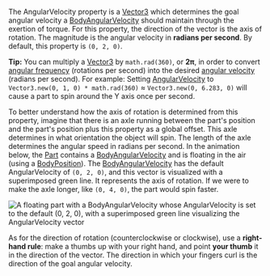 The AngularVelocity property is a [Vector3](https://developer.roblox.com/en-us/api-reference/datatype/Vector3) which determines the goal angular velocity a [BodyAngularVelocity](https://developer.roblox.com/en-us/api-reference/class/BodyAngularVelocity) should maintain through the exertion of torque. For this property, the direction of the vector is the axis of rotation. The magnitude is the angular velocity in **radians per second**. By default, this property is `(0, 2, 0)`.

**Tip:** You can multiply a [Vector3](https://developer.roblox.com/en-us/api-reference/datatype/Vector3) by `math.rad(360)`, or **2π**, in order to convert [angular frequency](https://en.wikipedia.org/wiki/Angular_frequency) (rotations per second) into the desired [angular velocity](https://en.wikipedia.org/wiki/Angular_velocity) (radians per second). For example: Setting [AngularVelocity](https://developer.roblox.com/en-us/api-reference/property/BodyAngularVelocity/AngularVelocity) to `Vector3.new(0, 1, 0) * math.rad(360)` ≈ `Vector3.new(0, 6.283, 0)` will cause a part to spin around the Y axis once per second.

To better understand how the axis of rotation is determined from this property, imagine that there is an axle running between the part's position and the part's position plus this property as a global offset. This axle determines in what orientation the object will spin. The length of the axle determines the angular speed in radians per second. In the animation below, the [Part](https://developer.roblox.com/en-us/api-reference/class/Part) contains a [BodyAngularVelocity](https://developer.roblox.com/en-us/api-reference/class/BodyAngularVelocity) and is floating in the air (using a [BodyPosition](https://developer.roblox.com/en-us/api-reference/class/BodyPosition)). The [BodyAngularVelocity](https://developer.roblox.com/en-us/api-reference/class/BodyAngularVelocity) has the default AngularVelocity of `(0, 2, 0)`, and this vector is visualized with a superimposed green line. It represents the axis of rotation. If we were to make the axle longer, like `(0, 4, 0)`, the part would spin faster.

![A floating part with a BodyAngularVelocity whose AngularVelocity is set to the default (0, 2, 0), with a superimposed green line visualizing the AngularVelocity vector](https://developer.roblox.com/assets/bltdf76c0bd99d8cb56/BodyAngularVelocity.gif)

As for the direction of rotation (counterclockwise or clockwise), use a **right-hand rule**: make a thumbs up with your right hand, and point **your thumb** it in the direction of the vector. The direction in which your fingers curl is the direction of the goal angular velocity.